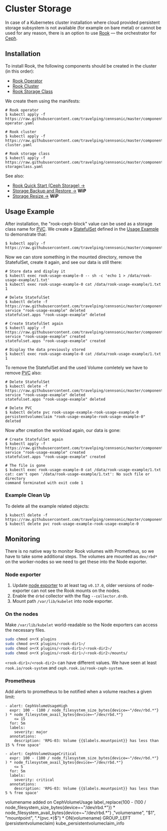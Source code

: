 # Cluster Storage

In case of a Kubernetes cluster installation where cloud provided persistent
storage subsystem is not available (for example on bare metal) or cannot be used
for any reason, there is an option to use [Rook] — the orchestrator for [Ceph].

## Installation

To install Rook, the following components should be created in the cluster (in
this order):

- [Rook Operator]
- [Rook Cluster]
- [Rook Storage Class]

We create them using the manifests:

```
# Rook operator
$ kubectl apply -f https://raw.githubusercontent.com/travelping/cennsonic/master/components/storage/rook-operator.yaml

# Rook cluster
$ kubectl apply -f https://raw.githubusercontent.com/travelping/cennsonic/master/components/storage/rook-cluster.yaml

# Rook storage class
$ kubectl apply -f https://raw.githubusercontent.com/travelping/cennsonic/master/components/storage/rook-storageclass.yaml
```

See also:

* [Rook Quick Start (Ceph Storage) →]
* [Storage Backup and Restore →] **WiP**
* [Storage Resize →] **WiP**

## Usage Example

After installation, the "rook-ceph-block" value can be used as a storage class
name for [PVC]. We create a [StatefulSet] defined in the [Usage Example] to
demonstrate that:

```
$ kubectl apply -f https://raw.githubusercontent.com/travelping/cennsonic/master/components/storage/example.yaml
```

Now we can store something in the mounted directory, remove the StatefulSet,
create it again, and see our data is still there:

```
# Store data and display it
$ kubectl exec rook-usage-example-0 -- sh -c 'echo 1 > /data/rook-usage-example/1.txt'
$ kubectl exec rook-usage-example-0 cat /data/rook-usage-example/1.txt
1

# Delete StatefulSet
$ kubectl delete -f https://raw.githubusercontent.com/travelping/cennsonic/master/components/storage/example.yaml
service "rook-usage-example" deleted
statefulset.apps "rook-usage-example" deleted

# Create StatefulSet again
$ kubectl apply -f https://raw.githubusercontent.com/travelping/cennsonic/master/components/storage/example.yaml
service "rook-usage-example" created
statefulset.apps "rook-usage-example" created

# Display the data previously stored
$ kubectl exec rook-usage-example-0 cat /data/rook-usage-example/1.txt
1
```

To remove the StatefulSet and the used Volume comletely we have to remove [PVC]
also:

```
# Delete StatefulSet
$ kubectl delete -f https://raw.githubusercontent.com/travelping/cennsonic/master/components/storage/example.yaml
service "rook-usage-example" deleted
statefulset.apps "rook-usage-example" deleted

# Delete PVC
$ kubectl delete pvc rook-usage-example-rook-usage-example-0
persistentvolumeclaim "rook-usage-example-rook-usage-example-0" deleted
```

Now after creation the workload again, our data is gone:

```
# Create StatefulSet again
$ kubectl apply -f https://raw.githubusercontent.com/travelping/cennsonic/master/components/storage/example.yaml
service "rook-usage-example" created
statefulset.apps "rook-usage-example" created

# The file is gone
$ kubectl exec rook-usage-example-0 cat /data/rook-usage-example/1.txt
cat: can't open '/data/rook-usage-example/1.txt': No such file or directory
command terminated with exit code 1
```

### Example Clean Up

To delete all the example related objects:

```
$ kubectl delete -f https://raw.githubusercontent.com/travelping/cennsonic/master/components/storage/example.yaml
$ kubectl delete pvc rook-usage-example-rook-usage-example-0
```

## Monitoring

There is no native way to monitor Rook volumes with Prometheus, so we have to take some additional steps.
The volumes are mounted as `dev/rbd*` on the worker-nodes so we need to get these into the Node exporter.

### Node exporter

1. Update [node exporter] to at least tag `v0.17.0`, older versions of node-exporter can not see the Rook mounts on the nodes.
2. Enable the `drbd` collector with the flag `--collector.drdb`.
3. Mount path `/var/lib/kubelet` into node exporter.

### On the nodes

Make `/var/lib/kubelet` world-readable so the Node exporters can access the necessary files.

```bash
sudo chmod o+rX plugins
sudo chmod o+rX plugins/<rook-dir1>/
sudo chmod o+rX plugins/<rook-dir1>/<rook-dir2>/
sudo chmod o+rX plugins/<rook-dir1>/<rook-dir2>/mounts/
```

`<rook-dir1>/<rook-dir2>` can have different values. We have seen at least `rook.io/rook-system` and `ceph.rook.io/rook-ceph-system`.

### Prometheus

Add alerts to prometheus to be notified when a volume reaches a given limit:

```
- alert: CephVolumeUsageHigh
  expr: 100 - (100 / node_filesystem_size_bytes{device=~"/dev/rbd.*"} ) * node_filesystem_avail_bytes{device=~"/dev/rbd.*"}
    <= 15
  for: 5m
  labels:
    severity: major
  annotations:
    description: 'RPG-03: Volume {{$labels.mountpoint}} has less than 15 % free space'

- alert: CephVolumeUsageCritical
  expr: 100 - (100 / node_filesystem_size_bytes{device=~"/dev/rbd.*"} ) * node_filesystem_avail_bytes{device=~"/dev/rbd.*"}
    <= 5
  for: 5m
  labels:
    severity: critical
  annotations:
    description: 'RPG-03: Volume {{$labels.mountpoint}} has less than 5 % free space'
```
volumename added on CephVolumeUsage 
label_replace(100 - (100 / node_filesystem_size_bytes{device=~"/dev/rbd.*"}) * node_filesystem_avail_bytes{device=~"/dev/rbd.*"} ,"volumename", "$1", "mountpoint", ".*(pvc.*)$") * ON(volumename) GROUP_LEFT (persistentvolumeclaim) kube_persistentvolumeclaim_info

<!-- Links -->

[PVC]: https://kubernetes.io/docs/concepts/storage/persistent-volumes/#persistentvolumeclaims
[StatefulSet]: https://kubernetes.io/docs/concepts/workloads/controllers/statefulset
[Usage Example]: ../../components/storage/example.yaml

[Ceph]: https://ceph.com
[Rook]: https://rook.io/docs/rook/v0.9
[Rook Cluster]: ../../components/storage/rook-cluster.yaml
[Rook Operator]: ../../components/storage/rook-operator.yaml
[Rook Storage Class]: ../../components/storage/rook-storageclass.yaml

[Storage Resize →]: resize.md
[Storage Backup and Restore →]: backup_and_restore.md
[Rook Quick Start (Ceph Storage) →]: https://rook.io/docs/rook/v0.9/ceph-quickstart.html

[node exporter]: https://github.com/prometheus/node_exporter
